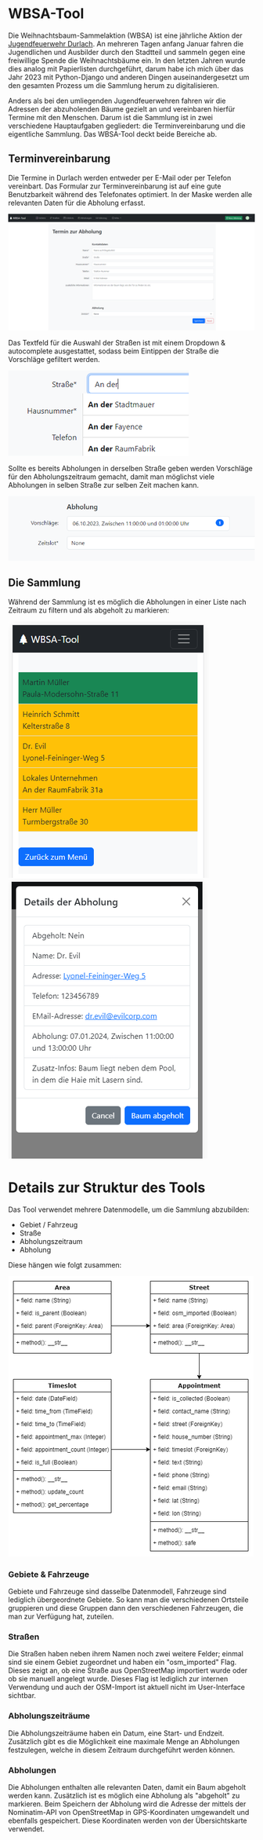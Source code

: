 WBSA-Tool
=========
Die Weihnachtsbaum-Sammelaktion (WBSA) ist eine jährliche Aktion der [Jugendfeuerwehr Durlach](https://www.ff-durlach.de/jugendfeuerwehr/).
An mehreren Tagen anfang Januar fahren die Jugendlichen und Ausbilder durch den Stadtteil und sammeln gegen eine freiwillige Spende die Weihnachtsbäume ein. In den letzten Jahren wurde dies analog mit Papierlisten durchgeführt, darum habe ich mich über das Jahr 2023 mit Python-Django und anderen Dingen auseinandergesetzt um den gesamten Prozess um die Sammlung herum zu digitalisieren.

Anders als bei den umliegenden Jugendfeuerwehren fahren wir die Adressen der abzuholenden Bäume gezielt an und vereinbaren hierfür Termine mit den Menschen. Darum ist die Sammlung ist in zwei verschiedene Hauptaufgaben gegliedert: die Terminvereinbarung und die eigentliche Sammlung. Das WBSA-Tool deckt beide Bereiche ab.

Terminvereinbarung
------------------
Die Termine in Durlach werden entweder per E-Mail oder per Telefon vereinbart. Das Formular zur Terminvereinbarung ist auf eine gute Benutzbarkeit während des Telefonates optimiert.
In der Maske werden alle relevanten Daten für die Abholung erfasst.

![Screenshot des Formulars zum anlegen eines neuen Termins](screenshots/new_appointment.png)

Das Textfeld für die Auswahl der Straßen ist mit einem Dropdown & autocomplete ausgestattet, sodass beim Eintippen der Straße die Vorschläge gefiltert werden.

![Screenshot des Straßen-Dropdowns](screenshots/street_dropdown.png)

Sollte es bereits Abholungen in derselben Straße geben werden Vorschläge für den Abholungszeitraum gemacht, damit man möglichst viele Abholungen in selben Straße zur selben Zeit machen kann.

![Screenshot der Zeitraum-Vorschläge](screenshots/timeslot_suggestion.png)

Die Sammlung
------------
Während der Sammlung ist es möglich die Abholungen in einer Liste nach Zeitraum zu filtern und als abgeholt zu markieren:

![Screenshot der Abholungs-Liste](screenshots/collect_list_view.png) ![Screenshot der Abholungs-Details](screenshots/collect_list_detail.png)

Details zur Struktur des Tools
==============================

Das Tool verwendet mehrere Datenmodelle, um die Sammlung abzubilden:
- Gebiet / Fahrzeug
- Straße
- Abholungszeitraum
- Abholung

Diese hängen wie folgt zusammen:

![Diagramm mit allen Datenmodellen und ihren Abhängigkeiten](data_model.png)

<h3>Gebiete & Fahrzeuge</h3>
Gebiete und Fahrzeuge sind dasselbe Datenmodell, Fahrzeuge sind lediglich übergeordnete Gebiete. So kann man die verschiedenen Ortsteile gruppieren und diese Gruppen dann den verschiedenen Fahrzeugen, die man zur Verfügung hat, zuteilen.

<h3>Straßen</h3>
Die Straßen haben neben ihrem Namen noch zwei weitere Felder; einmal sind sie einem Gebiet zugeordnet und haben ein "osm_imported" Flag. Dieses zeigt an, ob eine Straße aus OpenStreetMap importiert wurde oder ob sie manuell angelegt wurde. Dieses Flag ist lediglich zur internen Verwendung und auch der OSM-Import ist aktuell nicht im User-Interface sichtbar.

<h3>Abholungszeiträume</h3>
Die Abholungszeiträume haben ein Datum, eine Start- und Endzeit. Zusätzlich gibt es die Möglichkeit eine maximale Menge an Abholungen festzulegen, welche in diesem Zeitraum durchgeführt werden können.

<h3>Abholungen</h3>
Die Abholungen enthalten alle relevanten Daten, damit ein Baum abgeholt werden kann. Zusätzlich ist es möglich eine Abholung als "abgeholt" zu markieren.
Beim Speichern der Abholung wird die Adresse der mittels der Nominatim-API von OpenStreetMap in GPS-Koordinaten umgewandelt und ebenfalls gespeichert. Diese Koordinaten werden von der Übersichtskarte verwendet.